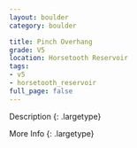 ```yaml
---
layout: boulder
category: boulder

title: Pinch Overhang
grade: V5
location: Horsetooth Reservoir
tags:
- v5
- horsetooth_reservoir
full_page: false
---
```



Description
{: .largetype}


More Info
{: .largetype}

